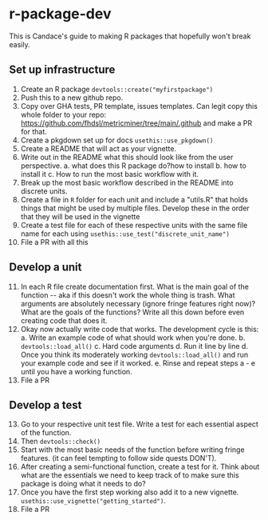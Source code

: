# r-package-dev

This is Candace's guide to making R packages that hopefully won't break easily. 

## Set up infrastructure
1. Create an R package `devtools::create("myfirstpackage")`
2. Push this to a new github repo. 
3. Copy over GHA tests, PR template, issues templates. Can legit copy this whole folder to your repo: https://github.com/fhdsl/metricminer/tree/main/.github and make a PR for that. 
4. Create a pkgdown set up for docs `usethis::use_pkgdown()`
4. Create a README that will act as your vignette.
5. Write out in the README what this should look like from the user perspective.
   a. what does this R package do?how to install
   b. how to install it
   c. How to run the most basic workflow with it. 
7. Break up the most basic workflow described in the README into discrete units. 
8. Create a file in `R` folder for each unit and include a "utils.R" that holds things that might be used by multiple files. Develop these in the order that they will be used in the vignette
9. Create a test file for each of these respective units with the same file name for each using `usethis::use_test("discrete_unit_name")`
10. File a PR with all this

## Develop a unit 
11. In each R file create documentation first. What is the main goal of the function -- aka if this doesn't work the whole thing is trash. What arguments are absolutely necessary (ignore fringe features right now)? What are the goals of the functions? Write all this down before even creating code that does it. 
12. Okay now actually write code that works. The development cycle is this: 
  a. Write an example code of what should work when you're done.
  b. `devtools::load_all()`
  c. Hard code arguments 
  d. Run it line by line
  d. Once you think its moderately working `devtools::load_all()` and run your example code and see if it worked.
  e. Rinse and repeat steps a - e until you have a working function.
13. File a PR

## Develop a test 
13. Go to your respective unit test file. Write a test for each essential aspect of the function.
14. Then `devtools::check()`
15. Start with the most basic needs of the function before writing fringe features. (it can feel tempting to follow side quests DON'T). 
16. After creating a semi-functional function, create a test for it. Think about what are the essentials we need to keep track of to make sure this package is doing what it needs to do? 
17. Once you have the first step working also add it to a new vignette. `usethis::use_vignette("getting_started")`.
18. File a PR
